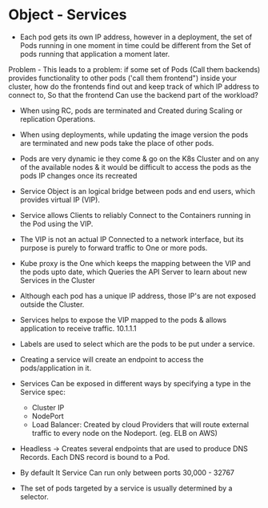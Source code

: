# Object - Services 

- Each pod gets its own IP address, however in a deployment, the set of Pods running in one moment in time could be different from the Set of pods running that application a moment later. 

Problem - This leads to a problem: if some set of Pods (Call them backends) provides functionality to other pods ('call them frontend") inside your cluster, how do the frontends find out and keep track of which IP address to connect to, So that the frontend Can use the backend part of the workload?


- When using RC, pods are terminated and Created during Scaling or replication Operations.
- When using deployments, while updating the image version the pods are terminated and new pods take the place of other pods.
- Pods are very dynamic ie they come & go on the K8s Cluster and on any of the available nodes & it would be difficult to access the pods as the pods IP changes once its recreated
- Service Object is an logical bridge between pods and end users, which provides virtual IP (VIP). 
- Service allows Clients to reliably Connect to the Containers running in the Pod using the VIP. 
- The VIP is not an actual IP Connected to a network interface, but its purpose is purely to forward traffic to One or more pods. 
- Kube proxy is the One which keeps the mapping between the VIP and the pods upto date, which Queries the API Server to learn about new Services in the Cluster

- Although each pod has a unique IP address, those IP's are not exposed outside the Cluster.
- Services helps to expose the VIP mapped to the pods & allows application to receive traffic. 10.1.1.1
- Labels are used to select which are the pods to be put under a service.
- Creating a service will create an endpoint to access the pods/application in it.

- Services Can be exposed in different ways by specifying a type in the Service spec:
    - Cluster IP
    - NodePort
    - Load Balancer: Created by cloud Providers that will route external traffic to every node on the Nodeport. (eg. ELB on AWS) 
- Headless → Creates several endpoints that are used to produce DNS Records. Each DNS record is bound to a Pod. 
- By default It Service Can run only between ports 30,000 - 32767
- The set of pods targeted by a service is usually determined by a selector.
